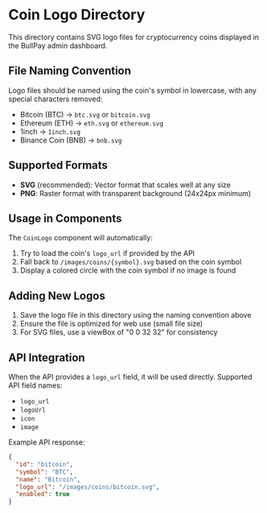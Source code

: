 # Coin Logo Directory

This directory contains SVG logo files for cryptocurrency coins displayed in the BullPay admin dashboard.

## File Naming Convention

Logo files should be named using the coin's symbol in lowercase, with any special characters removed:

- Bitcoin (BTC) → `btc.svg` or `bitcoin.svg`
- Ethereum (ETH) → `eth.svg` or `ethereum.svg`
- 1inch → `1inch.svg`
- Binance Coin (BNB) → `bnb.svg`

## Supported Formats

- **SVG** (recommended): Vector format that scales well at any size
- **PNG**: Raster format with transparent background (24x24px minimum)

## Usage in Components

The `CoinLogo` component will automatically:

1. Try to load the coin's `logo_url` if provided by the API
2. Fall back to `/images/coins/{symbol}.svg` based on the coin symbol
3. Display a colored circle with the coin symbol if no image is found

## Adding New Logos

1. Save the logo file in this directory using the naming convention above
2. Ensure the file is optimized for web use (small file size)
3. For SVG files, use a viewBox of "0 0 32 32" for consistency

## API Integration

When the API provides a `logo_url` field, it will be used directly. Supported API field names:

- `logo_url`
- `logoUrl`
- `icon`
- `image`

Example API response:

```json
{
  "id": "bitcoin",
  "symbol": "BTC",
  "name": "Bitcoin",
  "logo_url": "/images/coins/bitcoin.svg",
  "enabled": true
}
```
